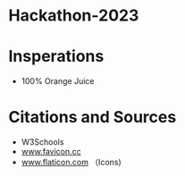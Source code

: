 # Hackathon-2023


# Insperations
- 100% Orange Juice


# Citations and Sources
- W3Schools
- www.favicon.cc
- www.flaticon.com （Icons)
